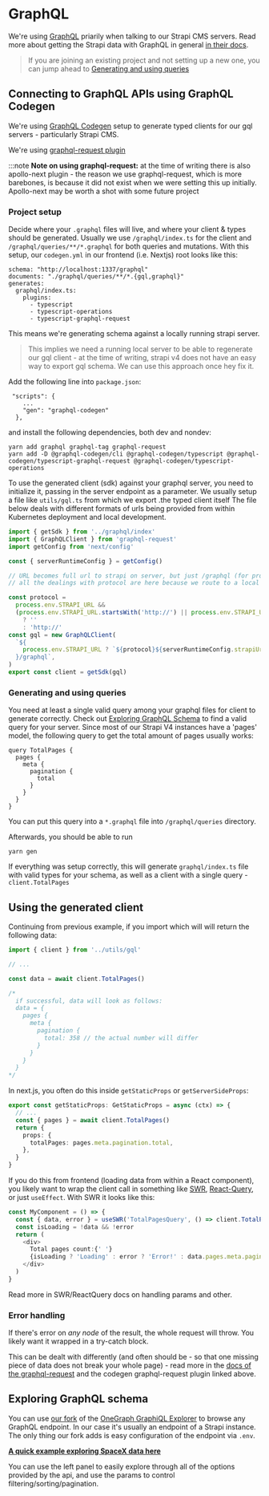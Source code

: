 # GraphQL

We're using [GraphQL](https://graphql.org/) priarily when talking to our Strapi CMS servers. Read more about getting the Strapi data with GraphQL in general [in their docs](https://docs.strapi.io/developer-docs/latest/development/plugins/graphql.html).

> If you are joining an existing project and not setting up a new one, you can jump ahead to [Generating and using queries](#generating-and-using-queries)

## Connecting to GraphQL APIs using GraphQL Codegen

We're using [GraphQL Codegen](https://www.graphql-code-generator.com/) setup to generate typed clients for our gql servers - particularly Strapi CMS.

We're using [graphql-request plugin](https://www.graphql-code-generator.com/plugins/typescript/typescript-graphql-request)

:::note **Note on using graphql-request:** at the time of writing there is also apollo-next plugin - the reason we use graphql-request, which is more barebones, is because it did not exist when we were setting this up initially. Apollo-next may be worth a shot with some future project

### Project setup

Decide where your `.graphql` files will live, and where your client & types should be generated. Usually we use `/graphql/index.ts` for the client and `/graphql/queries/**/*.graphql` for both queries and mutations. With this setup, our `codegen.yml` in our frontend (i.e. Nextjs) root looks like this:

```
schema: "http://localhost:1337/graphql"
documents: "./graphql/queries/**/*.{gql,graphql}"
generates:
  graphql/index.ts:
    plugins:
      - typescript
      - typescript-operations
      - typescript-graphql-request
```

This means we're generating schema against a locally running strapi server.

> This implies we need a running local server to be able to regenerate our gql client - at the time of writing, strapi v4 does not have an easy way to export gql schema. We can use this approach once hey fix it.

Add the following line into `package.json`:

```
 "scripts": {
    ...
    "gen": "graphql-codegen"
  },
```

and install the following dependencies, both dev and nondev:

```
yarn add graphql graphql-tag graphql-request
yarn add -D @graphql-codegen/cli @graphql-codegen/typescript @graphql-codegen/typescript-graphql-request @graphql-codegen/typescript-operations
```

To use the generated client (sdk) against your graphql server, you need to initialize it, passing in the server endpoint as a parameter. We usually setup a file like `utils/gql.ts` from which we export .the typed client itself The file below deals with different formats of urls being provided from within Kubernetes deployment and local development.

```ts
import { getSdk } from '../graphql/index'
import { GraphQLClient } from 'graphql-request'
import getConfig from 'next/config'

const { serverRuntimeConfig } = getConfig()

// URL becomes full url to strapi on server, but just /graphql (for proxy) on client
// all the dealings with protocol are here because we route to a local service address from within k8s and to a full https:// url from local development

const protocol =
  process.env.STRAPI_URL &&
  (process.env.STRAPI_URL.startsWith('http://') || process.env.STRAPI_URL.startsWith('https://'))
    ? ''
    : 'http://'
const gql = new GraphQLClient(
  `${
    process.env.STRAPI_URL ? `${protocol}${serverRuntimeConfig.strapiUrl}` : window.location.origin
  }/graphql`,
)
export const client = getSdk(gql)
```

### Generating and using queries

You need at least a single valid query among your graphql files for client to generate correctly. Check out [Exploring GraphQL Schema](#exploring-graphql-schema) to find a valid query for your server. Since most of our Strapi V4 instances have a 'pages' model, the following query to get the total amount of pages usually works:

```
query TotalPages {
  pages {
    meta {
      pagination {
        total
      }
    }
  }
}
```

You can put this query into a `*.graphql` file into `/graphql/queries` directory.

Afterwards, you should be able to run

```
yarn gen
```

If everything was setup correctly, this will generate `graphql/index.ts` file with valid types for your schema, as well as a client with a single query - `client.TotalPages`

## Using the generated client

Continuing from previous example, if you import which will will return the following data:

```ts
import { client } from '../utils/gql'

// ...

const data = await client.TotalPages()

/* 
  if successful, data will look as follows:
  data = {
    pages {
      meta {
        pagination {
          total: 358 // the actual number will differ
        }
      }
    }
  }
*/
```

In next.js, you often do this inside `getStaticProps` or `getServerSideProps`:

```ts
export const getStaticProps: GetStaticProps = async (ctx) => {
  // ...
  const { pages } = await client.TotalPages()
  return {
    props: {
      totalPages: pages.meta.pagination.total,
    },
  }
}
```

If you do this from frontend (loading data from within a React component), you likely want to wrap the client call in something like [SWR](https://swr.vercel.app/), [React-Query](https://react-query-v3.tanstack.com/overview), or just `useEffect`. With SWR it looks like this:

```ts
const MyComponent = () => {
  const { data, error } = useSWR('TotalPagesQuery', () => client.TotalPages())
  const isLoading = !data && !error
  return (
    <div>
      Total pages count:{' '}
      {isLoading ? 'Loading' : error ? 'Error!' : data.pages.meta.pagination.total}
    </div>
  )
}
```

Read more in SWR/ReactQuery docs on handling params and other.

### Error handling

If there's error on _any node_ of the result, the whole request will throw. You likely want it wrapped in a try-catch block.

This can be dealt with differently (and often should be - so that one missing piece of data does not break your whole page) - read more in the [docs of the graphql-request](https://github.com/prisma-labs/graphql-request) and the codegen graphql-request plugin linked above.

## Exploring GraphQL schema

You can use [our fork](https://github.com/bratislava/graphiql-explorer-example) of the [OneGraph GraphiQL Explorer](https://github.com/OneGraph/graphiql-explorer-example) to browse any GraphQL endpoint. In our case it's usually an endpoint of a Strapi instance. The only thing our fork adds is easy configuration of the endpoint via `.env`.

**[A quick example exploring SpaceX data here](https://api.spacex.land/graphql/)**

You can use the left panel to easily explore through all of the options provided by the api, and use the params to control filtering/sorting/pagination.
